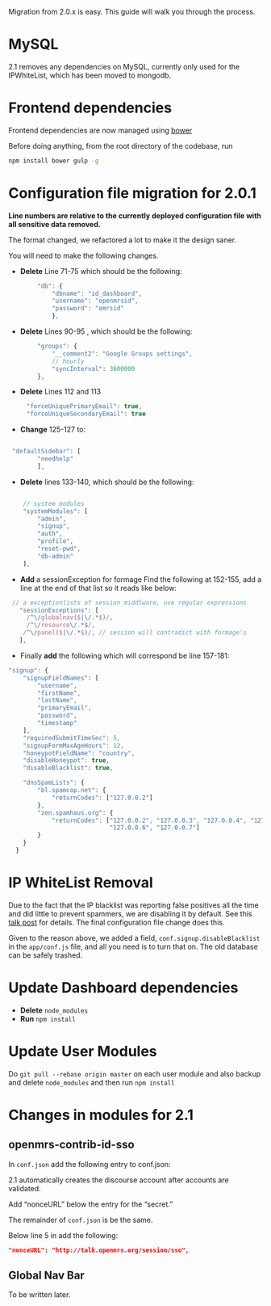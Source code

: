 Migration from 2.0.x is easy. This guide will walk you through the process.

# MySQL

2.1 removes any dependencies on MySQL, currently only used for the IPWhiteList, which has been moved to mongodb.

# Frontend dependencies
Frontend dependencies are now managed using [bower](http://bower.io/)

Before doing anything, from the root directory of the codebase, run

```sh
npm install bower gulp -g
```

# Configuration file migration for 2.0.1
**Line numbers are relative to the currently deployed configuration file with all sensitive data removed.**

The format changed, we refactored a lot to make it the design saner.

You will need to make the following changes.

* **Delete** Line 71-75 which should be the following:

```javascript
        "db": {
            "dbname": "id_dashboard",
            "username": "openmrsid",
            "password": "omrsid"
            },
```

* **Delete** Lines 90-95 , which should be the following:


```javascript
        "groups": {
            "__comment2": "Google Groups settings",
            // hourly
            "syncInterval": 3600000
        },

```


* **Delete** Lines 112 and 113



```javascript
     "forceUniquePrimaryEmail": true,
     "forceUniqueSecondaryEmail": true
```

* **Change** 125-127 to:

```javascript

 "defaultSidebar": [
        "needhelp"
        ],
```

* **Delete** lines 133-140, which should be the following:

```javascript

    // system modules
    "systemModules": [
        "admin",
        "signup",
        "auth",
        "profile",
        "reset-pwd",
        "db-admin"
    ],

```

* **Add** a sessionException for formage
Find the following at 152-155, add a line at the end of that list so it reads like below:

```javascript
 // a exceptionlists of session middlware, use regular expressions
   "sessionExceptions": [
     /^\/globalnav($|\/.*$)/,
     /^\/resource\/.*$/,
    /^\/panel($|\/.*$)/, // session will contradict with formage's
   ],

```

* Finally **add** the following which will correspond be line 157-181:

```javascript
"signup": {
    "signupFieldNames": [
        "username",
        "firstName",
        "lastName",
        "primaryEmail",
        "password",
        "timestamp"
    ],
    "requiredSubmitTimeSec": 5,
    "signupFormMaxAgeHours": 12,
    "honeypotFieldName": "country",
    "disableHoneypot": true,
    "disableBlacklist": true,

    "dnsSpamLists": {
        "bl.spamcop.net": {
            "returnCodes": ["127.0.0.2"]
        },
        "zen.spamhaus.org": {
            "returnCodes": ["127.0.0.2", "127.0.0.3", "127.0.0.4", "127.0.0.5",
                            "127.0.0.6", "127.0.0.7"]
        }
    }
  }
```

# IP WhiteList Removal

Due to the fact that the IP blacklist was reporting false positives all the time and did little to prevent spammers, we are disabling it by default. See this [talk post](https://talk.openmrs.org/t/proposing-to-remove-ip-blacklist-in-dashboard/2264) for details. The final configuration file change does this.

Given to the reason above, we added a field, `conf.signup.disableBlacklist` in the `app/conf.js` file, and all you need is to turn that on. The old database can be safely trashed.

# Update Dashboard dependencies

* **Delete** `node_modules`
* **Run** `npm install`

# Update User Modules

Do `git pull --rebase origin master` on each user module and also backup and delete `node_modules` and then run `npm install`

# Changes in modules for 2.1

## openmrs-contrib-id-sso

In `conf.json` add the following entry to conf.json:

2.1 automatically creates the discourse account after accounts are validated.

Add “nonceURL” below the entry for the “secret.”

The remainder of `conf.json` is be the same.

Below line 5 in add the following:

```json
"nonceURL": "http://talk.openmrs.org/session/sso",
```

## Global Nav Bar

To be written later.
